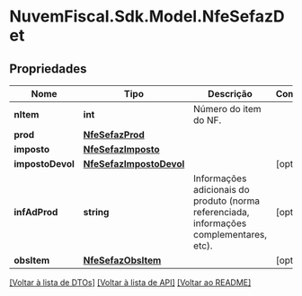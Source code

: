 # NuvemFiscal.Sdk.Model.NfeSefazDet

## Propriedades

Nome | Tipo | Descrição | Comentários
------------ | ------------- | ------------- | -------------
**nItem** | **int** | Número do item do NF. | 
**prod** | [**NfeSefazProd**](NfeSefazProd.md) |  | 
**imposto** | [**NfeSefazImposto**](NfeSefazImposto.md) |  | 
**impostoDevol** | [**NfeSefazImpostoDevol**](NfeSefazImpostoDevol.md) |  | [optional] 
**infAdProd** | **string** | Informações adicionais do produto (norma referenciada, informações complementares, etc). | [optional] 
**obsItem** | [**NfeSefazObsItem**](NfeSefazObsItem.md) |  | [optional] 

[[Voltar à lista de DTOs]](../README.md#documentation-for-models) [[Voltar à lista de API]](../README.md#documentation-for-api-endpoints) [[Voltar ao README]](../README.md)

